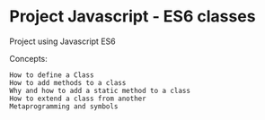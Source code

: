 # Project Javascript - ES6 classes

Project using Javascript ES6

Concepts:

    How to define a Class
    How to add methods to a class
    Why and how to add a static method to a class
    How to extend a class from another
    Metaprogramming and symbols
